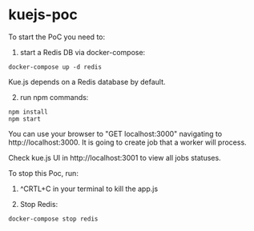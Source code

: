 # kuejs-poc

To start the PoC you need to:

1. start a Redis DB via docker-compose:

```shell-script
docker-compose up -d redis
```
Kue.js depends on a Redis database by default.

2. run npm commands:

```shell-script
npm install
npm start
```

You can use your browser to "GET localhost:3000" navigating to http://localhost:3000. It is going to create job that a worker will process.

Check kue.js UI in http://localhost:3001 to view all jobs statuses.

To stop this Poc, run:

1. ^CRTL+C in your terminal to kill the app.js

2. Stop Redis:

```shell-script
docker-compose stop redis
```
